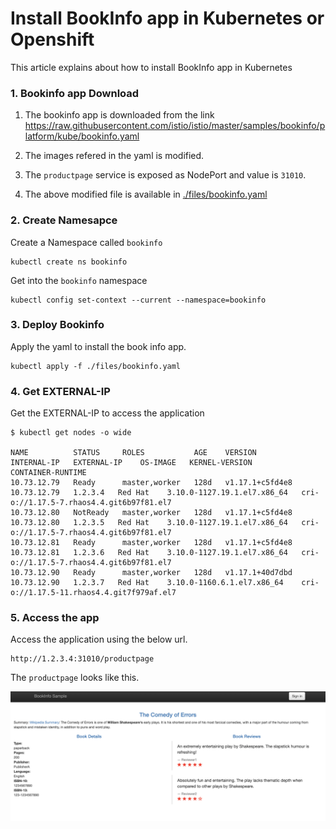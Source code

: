 # Install BookInfo app in Kubernetes or Openshift

This article explains about how to install BookInfo app in Kubernetes

### 1. Bookinfo app Download

1. The bookinfo app is downloaded from the link https://raw.githubusercontent.com/istio/istio/master/samples/bookinfo/platform/kube/bookinfo.yaml

2. The images refered in the yaml is modified.

3. The `productpage` service is exposed as NodePort and value is `31010`.

4. The above modified file is available  in [./files/bookinfo.yaml](./files/bookinfo.yaml)

### 2. Create Namesapce

Create a Namespace called `bookinfo`

```
kubectl create ns bookinfo
```

Get into the `bookinfo` namespace

```
kubectl config set-context --current --namespace=bookinfo
```

### 3. Deploy Bookinfo

 Apply the yaml to install the book info app.

  ```
  kubectl apply -f ./files/bookinfo.yaml
  ```



### 4. Get EXTERNAL-IP

Get the EXTERNAL-IP to access the application

  ```
  $ kubectl get nodes -o wide

  NAME          STATUS     ROLES           AGE    VERSION           INTERNAL-IP   EXTERNAL-IP    OS-IMAGE   KERNEL-VERSION                CONTAINER-RUNTIME
  10.73.12.79   Ready      master,worker   128d   v1.17.1+c5fd4e8   10.73.12.79   1.2.3.4   Red Hat    3.10.0-1127.19.1.el7.x86_64   cri-o://1.17.5-7.rhaos4.4.git6b97f81.el7
  10.73.12.80   NotReady   master,worker   128d   v1.17.1+c5fd4e8   10.73.12.80   1.2.3.5   Red Hat    3.10.0-1127.19.1.el7.x86_64   cri-o://1.17.5-7.rhaos4.4.git6b97f81.el7
  10.73.12.81   Ready      master,worker   128d   v1.17.1+c5fd4e8   10.73.12.81   1.2.3.6   Red Hat    3.10.0-1127.19.1.el7.x86_64   cri-o://1.17.5-7.rhaos4.4.git6b97f81.el7
  10.73.12.90   Ready      master,worker   128d   v1.17.1+40d7dbd   10.73.12.90   1.2.3.7   Red Hat    3.10.0-1160.6.1.el7.x86_64    cri-o://1.17.5-11.rhaos4.4.git7f979af.el7
  ```

### 5. Access the app

Access the application using the below url.

```
http://1.2.3.4:31010/productpage
```

The `productpage` looks like this.

<img src="images/01-app.png">


